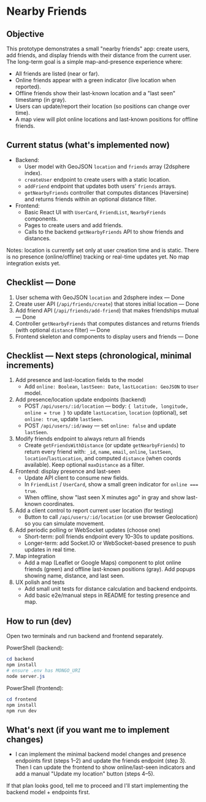 # Nearby Friends

Objective
---------
This prototype demonstrates a small "nearby friends" app: create users, add friends, and display friends with their distance from the current user. The long-term goal is a simple map-and-presence experience where:

- All friends are listed (near or far).
- Online friends appear with a green indicator (live location when reported).
- Offline friends show their last-known location and a "last seen" timestamp (in gray).
- Users can update/report their location (so positions can change over time).
- A map view will plot online locations and last-known positions for offline friends.

Current status (what's implemented now)
---------------------------------------
- Backend:
  - User model with GeoJSON `location` and `friends` array (2dsphere index).
  - `createUser` endpoint to create users with a static location.
  - `addFriend` endpoint that updates both users' `friends` arrays.
  - `getNearbyFriends` controller that computes distances (Haversine) and returns friends within an optional distance filter.
- Frontend:
  - Basic React UI with `UserCard`, `FriendList`, `NearbyFriends` components.
  - Pages to create users and add friends.
  - Calls to the backend `getNearbyFriends` API to show friends and distances.

Notes: location is currently set only at user creation time and is static. There is no presence (online/offline) tracking or real-time updates yet. No map integration exists yet.

Checklist — Done
----------------
1. User schema with GeoJSON `location` and 2dsphere index — Done
2. Create user API (`/api/friends/create`) that stores initial location — Done
3. Add friend API (`/api/friends/add-friend`) that makes friendships mutual — Done
4. Controller `getNearbyFriends` that computes distances and returns friends (with optional `distance` filter) — Done
5. Frontend skeleton and components to display users and friends — Done

Checklist — Next steps (chronological, minimal increments)
---------------------------------------------------------
1. Add presence and last-location fields to the model
   - Add `online: Boolean`, `lastSeen: Date`, `lastLocation: GeoJSON` to `User` model.
2. Add presence/location update endpoints (backend)
   - POST `/api/users/:id/location` — body: `{ latitude, longitude, online = true }` to update `lastLocation`, `location` (optional), set `online: true`, update `lastSeen`.
   - POST `/api/users/:id/away` — set `online: false` and update `lastSeen`.
3. Modify friends endpoint to always return all friends
   - Create `getFriendsWithDistance` (or update `getNearbyFriends`) to return every friend with: `_id`, `name`, `email`, `online`, `lastSeen`, `location`/`lastLocation`, and computed `distance` (when coords available). Keep optional `maxDistance` as a filter.
4. Frontend: display presence and last-seen
   - Update API client to consume new fields.
   - In `FriendList` / `UserCard`, show a small green indicator for `online === true`.
   - When offline, show "last seen X minutes ago" in gray and show last-known coordinates.
5. Add a client control to report current user location (for testing)
   - Button to call `/api/users/:id/location` (or use browser Geolocation) so you can simulate movement.
6. Add periodic polling or WebSocket updates (choose one)
   - Short-term: poll friends endpoint every 10–30s to update positions.
   - Longer-term: add Socket.IO or WebSocket-based presence to push updates in real time.
7. Map integration
   - Add a map (Leaflet or Google Maps) component to plot online friends (green) and offline last-known positions (gray). Add popups showing name, distance, and last seen.
8. UX polish and tests
   - Add small unit tests for distance calculation and backend endpoints.
   - Add basic e2e/manual steps in README for testing presence and map.

How to run (dev)
-----------------
Open two terminals and run backend and frontend separately.

PowerShell (backend):
```powershell
cd backend
npm install
# ensure .env has MONGO_URI
node server.js
```

PowerShell (frontend):
```powershell
cd frontend
npm install
npm run dev
```

What's next (if you want me to implement changes)
-------------------------------------------------
- I can implement the minimal backend model changes and presence endpoints first (steps 1–2) and update the friends endpoint (step 3). Then I can update the frontend to show online/last-seen indicators and add a manual "Update my location" button (steps 4–5).

If that plan looks good, tell me to proceed and I'll start implementing the backend model + endpoints first.
